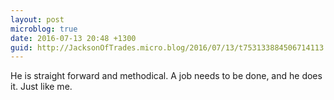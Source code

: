 ```yaml
---
layout: post
microblog: true
date: 2016-07-13 20:48 +1300
guid: http://JacksonOfTrades.micro.blog/2016/07/13/t753133884506714113.html
---
```

He is straight forward and methodical. A job needs to be done, and he does it. Just like me.
